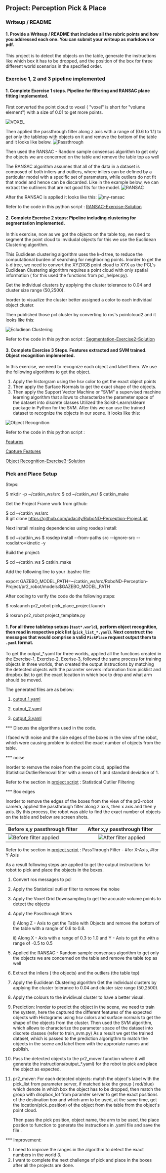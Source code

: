## Project: Perception Pick & Place

### Writeup / README

#### 1. Provide a Writeup / README that includes all the rubric points and how you addressed each one.  You can submit your writeup as markdown or pdf.  
This project is to detect the objects on the table, generate the instructions like which box it has to be dropped, and the position of the box for three different world scenarios in the specified order.

### Exercise 1, 2 and 3 pipeline implemented
#### 1. Complete Exercise 1 steps. Pipeline for filtering and RANSAC plane fitting implemented.
First converted the point cloud to voxel ( "voxel" is short for "volume element") with a size of 0.01 to get more points.

![VOXEL](https://github.com/perfalcon/RoboND-Perception-P2-Project/blob/master/images/voxel.png)

Then applied the passthrough filter along z axis with a range of (0.6 to 1.1) to get only the tabletop with objects on it and remove the bottom of the table and it looks like below.
![Passthrough](https://github.com/perfalcon/RoboND-Perception-P2-Project/blob/master/images/passthrough-filter.png)

Then used the RANSAC - Random sample consensus algorithm  to get only the objects we are concerned on the table and remove the table top as well 

The RANSAC algorithm assumes that all of the data in a dataset is composed of both inliers and outliers, where inliers can be defined by a particular model with a specific set of parameters, while outliers do not fit that model and hence can be discarded. Like in the example below, we can extract the outliners that are not good fits for the model.
![RANSAC](https://github.com/perfalcon/RoboND-Perception-P2-Project/blob/master/images/ransac-img.png)

After the RANSAC is applied it looks like this:
![my-ransac](https://github.com/perfalcon/RoboND-Perception-P2-Project/blob/master/images/my-ransac.png)

Refer to the code in this python script : [RANSAC-Exercise-Solution](https://github.com/perfalcon/RoboND-Perception-P2-Project/blob/master/scripts/RANSAC.py)


#### 2. Complete Exercise 2 steps: Pipeline including clustering for segmentation implemented.  

In this exercise, now as we got the objects on the table top, we need to segment the point cloud to invidudal objects for this we use the Euclidean Clustering algorithm.

This Euclidean clustering algorithm uses the k-d tree, to reduce the computational burden of searching for neighboring points.
Inorder to get the k-d tree, we need to convert the XYZRGB point cloud to XYX as the PCL's Euclidean Clustering algorithm requires a point cloud with only spatial information ( for this used the functions from pcl_helper.py). 

Get the individual clusters by applying the cluster tolerance to 0.04 and cluster size range (50,2500).

Inorder to visualize the cluster better assigned a color to each individaul object cluster.

Then published those pcl cluster by converting to ros's pointcloud2 and it looks like this:

![Ecludiean Clustering](https://github.com/perfalcon/RoboND-Perception-P2-Project/blob/master/images/ecludiean-cluster.PNG)

Refer to the code in this python script : [Segmentation-Exercise2-Solution](https://github.com/perfalcon/RoboND-Perception-P2-Project/blob/master/scripts/segmentation.py)

#### 3. Complete Exercise 3 Steps.  Features extracted and SVM trained.  Object recognition implemented.

In this exercise, we need to recognize each object and label them.
We use the following algorithms to get the object.
1) Apply the historgram using the  hsv color to get the exact object points
2) Then apply the Surface Normals to get the exact shape of the objects.
3) Then apply the Support Vector Machine or "SVM" a supervised machine learning algorithm that allows to characterize the parameter space of the dataset into discrete classes
Utilized the Scikit-Learn/sklearn package in Python for the SVM.
After this we can use the trained dataset to recognize the objects in our scene.
It looks like this:

![Object Recognition](https://github.com/perfalcon/RoboND-Perception-P2-Project/blob/master/images/final-object-recog-svm.PNG)

Refer to the code in this python script :

  [Features](https://github.com/perfalcon/RoboND-Perception-P2-Project/blob/master/scripts/features.py)

  [Capture Features](https://github.com/perfalcon/RoboND-Perception-P2-Project/blob/master/scripts/capture_features.py)

  [Object Recognition-Exercise3-Solution](https://github.com/perfalcon/RoboND-Perception-P2-Project/blob/master/scripts/object_recognition.py)


### Pick and Place Setup

Steps:

  $ mkdir -p ~/catkin_ws/src
  $ cd ~/catkin_ws/
  $ catkin_make

Get the Project Frame work from github:

  $ cd ~/catkin_ws/src  
  $ git clone https://github.com/udacity/RoboND-Perception-Project.git

Next install missing dependencies using rosdep install:

  $ cd ~/catkin_ws
  $ rosdep install --from-paths src --ignore-src --rosdistro=kinetic -y
  
Build the project:

  $ cd ~/catkin_ws
  $ catkin_make

Add the following line to your .bashrc file:

  export GAZEBO_MODEL_PATH=~/catkin_ws/src/RoboND-Perception-Project/pr2_robot/models:$GAZEBO_MODEL_PATH
  
After coding to verify the code do the following steps:
 
  $ roslaunch pr2_robot pick_place_project.launch
 
  $ rosrun pr2_robot project_template.py
#### 1. For all three tabletop setups (`test*.world`), perform object recognition, then read in respective pick list (`pick_list_*.yaml`). Next construct the messages that would comprise a valid `PickPlace` request output them to `.yaml` format.

To get the output_*.yaml for three worlds, applied all the functions created in the Exercise-1, Exercise-2, Exerise-3, followed the same  process for training objects in three worlds, then created the output instructions by matching the detected objects  with the paramter servers information from picklist and dropbox list to get the exact location in which box to drop and what arm should be moved.

The generated files are as below:

1) [output_1.yaml](https://github.com/perfalcon/RoboND-Perception-P2-Project/blob/master/world1/output_1.yaml)

2) [output_2.yaml](https://github.com/perfalcon/RoboND-Perception-P2-Project/blob/master/world2/output_2.yaml)

3) [output_3.yaml](https://github.com/perfalcon/RoboND-Perception-P2-Project/blob/master/world3/output_3.yaml)


*** Discuss the algorithms used in the code.

I faced with noise and the side edges of the boxes in the view of the robot, which were causing problem to detect the exact number of objects from the table.

*** noise 

Inorder to remove the noise from the point cloud, applied the StatisticalOutlierRemoval filter  with a mean of 1 and standard deviation of 1.

Refer to the section in [project script](https://github.com/perfalcon/RoboND-Perception-P2-Project/blob/master/scripts/project_template.py) :   Statistical Outlier Filtering  

*** Box edges

Inorder to remove the edges of the boxes from the view of the pr2-robot camera, applied the passthrough filter along z axis, then x axis and then y axis. By this process, the robot was able to find the exact number of objects on the table and below are screen shots.

| Before x,y passthrough filter   |   After  x,y passthrough filter      |
|---------------------------------|:------------------------------------:|
| ![Before filter applied ](https://github.com/perfalcon/RoboND-Perception-P2-Project/blob/master/images/pr-run2.PNG)| ![After filter applied ](https://github.com/perfalcon/RoboND-Perception-P2-Project/blob/master/images/pr3-run.PNG) |


Refer to the section in [project script](https://github.com/perfalcon/RoboND-Perception-P2-Project/blob/master/scripts/project_template.py) :   PassThrough Filter - #for X-Axis, #for Y-Axis  

As a result following steps are applied to get the output instructions for robot to pick and place the objects in the boxes.
1) Convert ros messages to pcl

2) Apply the Statistical outlier filter to remove the noise

3) Apply the Voxel Grid Downsampling to get the accurate volume points to detect the objects

4) Apply the Passthrough filters 

    i) Along Z - Axis to get the Table with Objects and remove the bottom of the table with a rangle of 0.6 to 0.8.
    
    ii) Along X - Axis with a range of 0.3 to 1.0 and Y - Axis to get the with a range of -0.5 to 0.5

5) Applied the RANSAC - Random sample consensus algorithm  to get only the objects we are concerned on the table and remove the table top as well

6) Extract the inliers ( the objects) and the outliers (the table top)

7) Apply the Euclidean Clustering algorithm Get the individual clusters by applying the cluster tolerance to 0.04 and cluster size range (50,2500).

8) Apply the colours to the invidivual cluster to have a better visual.

9) Prediction:
   Inorder to predict the object in the scene, we need to train the system, here the captured the different features of the expected objects with Histograms using hsv colors and surface normals to get the shape of the objects from the cluster.
   Then used the SVM algorithm, which allows to characterize the parameter space of the dataset into discrete classes (refer to train_svm.py)
   As a result we get the trained dataset, which is passed to the prediction algorigthm to match the objects in the scene and label them with the approriate names and publish.
   
 10) Pass the detected objects to the pr2_mover function where it will generate the instructions(output_*.yaml) for the robot to pick and place the object as expected.
 
 11) pr2_mover:
    For each detected objects:
      match the object's  label with the pick_list from parameter server, if matched take the group ( red/blue) which denote in which box the object has to be dropped, then match the group with dropbox_lot from paramter server to get the exact positions of the destination box and which arm to be used, at the same time, get the location(pick_position) of the object from the table from the object's point cloud.
      
      Then pass the pick position, object name, the arm to be used, the place postion  to function to generate the instructions in .yaml file and save the file .
      
 
*** Improvement:
  
  1) I need to improve the ranges in the algorithm to detect the exact numbers in the world 3.
  2) I want to complete the next challenge of pick and place in the boxes after all the projects are done.
  
